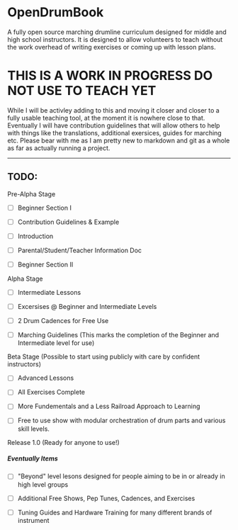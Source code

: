 # OpenDrumBook

A fully open source marching drumline curriculum designed for middle and high school instructors.  It is designed to allow volunteers to teach without the work overhead of writing exercises or coming up with lesson plans.

# THIS IS A WORK IN PROGRESS DO NOT USE TO TEACH YET

While I will be activley adding to this and moving it closer and closer to a fully usable teaching tool, at the moment it is nowhere close to that.  Eventually I will have contribution guidelines that will allow others to help with things like the translations, additional exersices, guides for marching etc.  Please bear with me as I am pretty new to markdown and git as a whole as far as actually running a project.

---

## TODO:

Pre-Alpha Stage

- [ ] Beginner Section I

- [ ] Contribution Guidelines & Example

- [ ] Introduction

- [ ] Parental/Student/Teacher Information Doc

- [ ] Beginner Section II

Alpha Stage

- [ ] Intermediate Lessons

- [ ] Excersises @ Beginner and Intermediate Levels

- [ ] 2 Drum Cadences for Free Use

- [ ] Marching Guidelines (This marks the completion of the Beginner and Intermediate level for use)

Beta Stage (Possible to start using publicly with care by confident instructors)

- [ ] Advanced Lessons

- [ ] All Exercises Complete

- [ ] More Fundementals and a Less Railroad Approach to Learning

- [ ] Free to use show with modular orchestration of drum parts and various skill levels.

Release 1.0 (Ready for anyone to use!)

##### Eventually Items

- [ ] "Beyond" level lesons designed for people aiming to be in or already in high level groups

- [ ] Additional Free Shows, Pep Tunes, Cadences, and Exercises

- [ ] Tuning Guides and Hardware Training for many different brands of instrument
